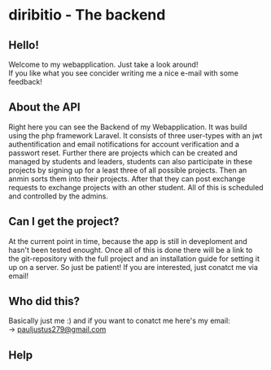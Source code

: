 # diribitio - The backend

## Hello!
Welcome to my webapplication. Just take a look around!  
If you like what you see concider writing me a nice e-mail with some feedback!

## About the API
Right here you can see the Backend of my Webapplication. It was build using the php framework Laravel. It consists of three user-types with an jwt authentification and email notifications for account verification and a passwort reset. Further there are projects which can be created and managed by students and leaders, students can also participate in these projects by signing up for a least three of all possible projects. Then an anmin sorts them into their projects. After that they can post exchange requests to exchange projects with an other student. All of this is scheduled and controlled by the admins.

## Can I get the project?
At the current point in time, because the app is still in deveploment and hasn't been tested enought. Once all of this is done there will be a link to the git-repository with the full project and an installation guide for setting it up on a server. So just be patient! If you are interested, just conatct me via email!

## Who did this?
Basically just me :) and if you want to conatct me here's my email:  
-> [pauljustus279@gmail.com](mailto:pauljustus279@gmail.com)


## Help
